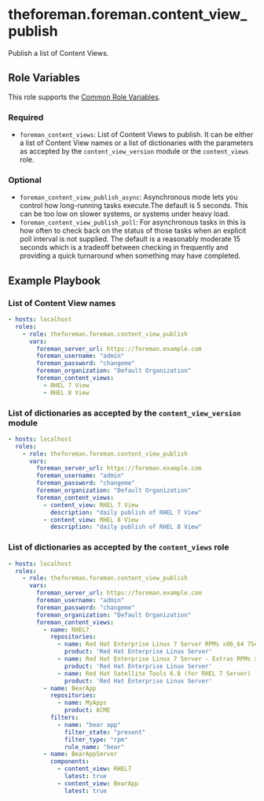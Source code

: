 theforeman.foreman.content_view_publish
=======================================

Publish a list of Content Views.

Role Variables
--------------

This role supports the [Common Role Variables](https://github.com/theforeman/foreman-ansible-modules/blob/develop/README.md#common-role-variables).

### Required

- `foreman_content_views`: List of Content Views to publish. It can be either a list of Content View names or a list of dictionaries with the parameters as accepted by the `content_view_version` module or the `content_views` role.

### Optional  

- `foreman_content_view_publish_async`: Asynchronous mode lets you control how long-running tasks execute.The default is 5 seconds. This can be too low on slower systems, or systems under heavy load.
- `foreman_content_view_publish_poll`:  For asynchronous tasks in this is how often to check back on the status of those tasks when an explicit poll interval is not supplied. The default is a reasonably moderate 15 seconds which is a tradeoff between checking in frequently and providing a quick turnaround when something may have completed.

Example Playbook
----------------

### List of Content View names

```yaml
- hosts: localhost
  roles:
    - role: theforeman.foreman.content_view_publish
      vars:
        foreman_server_url: https://foreman.example.com
        foreman_username: "admin"
        foreman_password: "changeme"
        foreman_organization: "Default Organization"
        foreman_content_views:
          - RHEL 7 View
          - RHEL 8 View
```

### List of dictionaries as accepted by the `content_view_version` module

```yaml
- hosts: localhost
  roles:
    - role: theforeman.foreman.content_view_publish
      vars:
        foreman_server_url: https://foreman.example.com
        foreman_username: "admin"
        foreman_password: "changeme"
        foreman_organization: "Default Organization"
        foreman_content_views:
          - content_view: RHEL 7 View
            description: "daily publish of RHEL 7 View"
          - content_view: RHEL 8 View
            description: "daily publish of RHEL 8 View"
```

### List of dictionaries as accepted by the `content_views` role

```yaml
- hosts: localhost
  roles:
    - role: theforeman.foreman.content_view_publish
      vars:
        foreman_server_url: https://foreman.example.com
        foreman_username: "admin"
        foreman_password: "changeme"
        foreman_organization: "Default Organization"
        foreman_content_views:
          - name: RHEL7
            repositories:
              - name: Red Hat Enterprise Linux 7 Server RPMs x86_64 7Server
                product: 'Red Hat Enterprise Linux Server'
              - name: Red Hat Enterprise Linux 7 Server - Extras RPMs x86_64
                product: 'Red Hat Enterprise Linux Server'
              - name: Red Hat Satellite Tools 6.8 (for RHEL 7 Server) (RPMs)
                product: 'Red Hat Enterprise Linux Server'
          - name: BearApp
            repositories:
              - name: MyApps
                product: ACME
            filters:
              - name: "bear app"
                filter_state: "present"
                filter_type: "rpm"
                rule_name: "bear"
          - name: BearAppServer
            components:
              - content_view: RHEL7
                latest: true
              - content_view: BearApp
                latest: true
```
